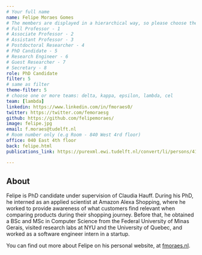 ```yaml
---
# Your full name 
name: Felipe Moraes Gomes
# The members are displayed in a hierarchical way, so please choose the role and filter number from this list:
# Full Professor - 1
# Associate Professor - 2
# Assistant Professor - 3
# Postdoctoral Researcher - 4
# PhD Candidate - 5
# Research Engineer - 6 
# Guest Researcher - 7
# Secretary - 8
role: PhD Candidate
filter: 5
# same as filter
theme-filter: 5
# choose one or more teams: delta, kappa, epsilon, lambda, cel
team: [lambda]
linkedin: https://www.linkedin.com/in/fmoraes0/
twitter: https://twitter.com/femoraesg
github: https://github.com/felipemoraes/
image: felipe.jpg
email: f.moraes@tudelft.nl
# Room number only (e.g Room - 840 West 4rd floor)
office: 040 East 4th floor
back: felipe.html
publications_link: https://purexml.ewi.tudelft.nl/convert/li/persons/41271dc2-831c-41e8-977e-19d296591f75

---
```


## About

Felipe is PhD candidate under supervision of Claudia Hauff. During his PhD, he interned as an applied scientist at Amazon Alexa Shopping, where he worked to provide awareness of what customers find relevant when comparing products during their shopping journey. Before that, he obtained a BSc and MSc in Computer Science from the Federal University of Minas Gerais, visited research labs at NYU and the University of Quebec, and worked as a software engineer intern in a startup.

You can find out more about Felipe on his personal website, at [fmoraes.nl](http://fmoraes.nl).

